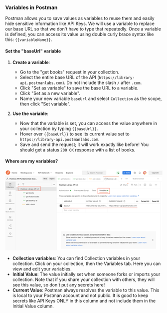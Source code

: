 ### __Variables in Postman__

Postman allows you to save values as variables to reuse them and easily hide sensitive information like API Keys. We will use a variable to replace our base URL so that we don't have to type that repeatedly. Once a variable is defined, you can access its value using double curly brace syntax like this: `{{variableName}}`.

#### __Set the "baseUrl" variable__

1. **Create a variable**:
   - Go to the "get books" request in your collection.
   - Select the entire base URL of the API (`https://library-api.postmanlabs.com`). Do not include the slash `/` after `.com`.
   - Click "Set as variable" to save the base URL to a variable.
   - Click "Set as a new variable".
   - Name your new variable `baseUrl` and select `Collection` as the scope, then click "Set variable".

2. **Use the variable**:
   - Now that the variable is set, you can access the value anywhere in your collection by typing `{{baseUrl}}`.
   - Hover over `{{baseUrl}}` to see its current value set to `https://library-api.postmanlabs.com`.
   - Save and send the request; it will work exactly like before! You should get a status `200 OK` response with a list of books.

#### __Where are my variables?__

![alt text](assets/image.png)

- **Collection variables**: You can find Collection variables in your collection. Click on your collection, then the Variables tab. Here you can view and edit your variables.
- **Initial Value**: The value initially set when someone forks or imports your collection. Note that if you share your collection with others, they will see this value, so don't put any secrets here!
- **Current Value**: Postman always resolves the variable to this value. This is local to your Postman account and not public. It is good to keep secrets like API Keys ONLY in this column and not include them in the Initial Value column.
